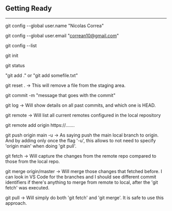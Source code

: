 ## Getting Ready

<hr>

git config --global user.name "Nicolas Correa"

git config --global user.email "correan10@gmail.com"

git config --list

git init

git status

"git add ." or "git add somefile.txt"

git reset . -> This will remove a file from the staging area.

git commit -m "message that goes with the commit"

git log -> Will show details on all past commits, and which one is HEAD.

git remote -> Will list all current remotes configured in the local repository

git remote add origin https://.......

git push origin main -u -> As saying push the main local branch to origin. And by adding only once the flag '-u', this allows to not need to specify 'origin main' when doing 'git pull'.

git fetch -> Will capture the changes from the remote repo compared to those from the local repo.

git merge origin/master -> Will merge those changes that fetched before. I can look in VS Code for the branches and I should see different commit identifiers if there's anything to merge from remote to local, after the 'git fetch' was executed.

git pull -> Will simply do both 'git fetch' and 'git merge'. It is safe to use this approach.
